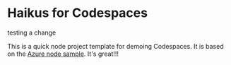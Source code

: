 
# Haikus for Codespaces

testing a change

This is a quick node project template for demoing Codespaces. It is based on the [Azure node sample](https://github.com/Azure-Samples/nodejs-docs-hello-world). It's great!!!
